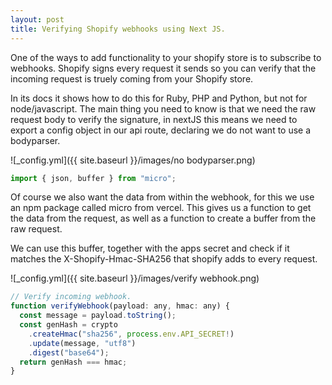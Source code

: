 ```yaml
---
layout: post
title: Verifying Shopify webhooks using Next JS.
---
```


One of the ways to add functionality to your shopify store is to subscribe to webhooks. 
Shopify signs every request it sends so you can verify that the incoming request is truely coming from your Shopify store.

In its docs it shows how to do this for Ruby, PHP and Python, but not for node/javascript.
The main thing you need to know is that we need the raw request body to verify the signature, in nextJS this means we need to
export a config object in our api route, declaring we do not want to use a bodyparser.

![_config.yml]({{ site.baseurl }}/images/no bodyparser.png)

```javascript
import { json, buffer } from "micro";
```

Of course we also want the data from within the webhook, for this we use an npm package called micro from vercel.
This gives us a function to get the data from the request, as well as a function to create a buffer from the raw request.

We can use this buffer, together with the apps secret and check if it matches the X-Shopify-Hmac-SHA256 that shopify adds to every request.



![_config.yml]({{ site.baseurl }}/images/verify webhook.png)


```javascript
// Verify incoming webhook.
function verifyWebhook(payload: any, hmac: any) {
  const message = payload.toString();
  const genHash = crypto
    .createHmac("sha256", process.env.API_SECRET!)
    .update(message, "utf8")
    .digest("base64");
  return genHash === hmac;
}
```
